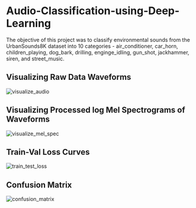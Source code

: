 # Audio-Classification-using-Deep-Learning
The objective of this project was to classify environmental sounds from the UrbanSounds8K dataset into 10 categories - air_conditioner, car_horn, children_playing, dog_bark, drilling, enginge_idling, gun_shot, jackhammer, siren, and street_music.  
## Visualizing Raw Data Waveforms
![visualize_audio](https://github.com/Yashaswini278/Audio-Classification-using-Deep-Learning/assets/77488107/cb3e1a7e-e866-40b2-aab3-4a57a3ca24b4)

## Visualizing Processed log Mel Spectrograms of Waveforms 
![visualize_mel_spec](https://github.com/Yashaswini278/Audio-Classification-using-Deep-Learning/assets/77488107/0c5672f3-93e2-4470-b462-89747425c4bd)

## Train-Val Loss Curves
![train_test_loss](https://github.com/Yashaswini278/Audio-Classification-using-Deep-Learning/assets/77488107/07d0900c-8d94-490a-b0e3-c476bf04b6ff)

## Confusion Matrix
![confusion_matrix](https://github.com/Yashaswini278/Audio-Classification-using-Deep-Learning/assets/77488107/ece47c82-c9a5-45c7-b5a6-1c5c8d48d13b)



